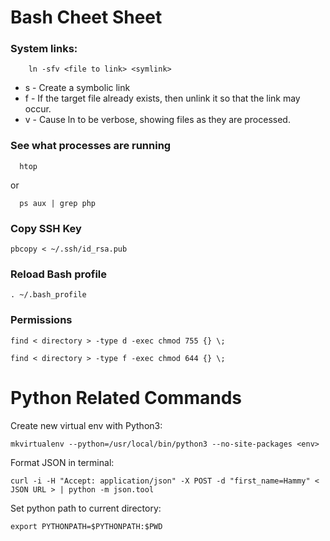 # Bash Cheet Sheet

### System links:

```
	ln -sfv <file to link> <symlink>
```

* s - Create a symbolic link
* f - If the target file already exists, then unlink it so that the link may occur.
* v - Cause ln to be verbose, showing files as they are processed.

### See what processes are running

```
  htop
```

or

```
  ps aux | grep php
```

### Copy SSH Key
```pbcopy < ~/.ssh/id_rsa.pub```

### Reload Bash profile
```. ~/.bash_profile```

### Permissions

```
find < directory > -type d -exec chmod 755 {} \;
```
```
find < directory > -type f -exec chmod 644 {} \;
```


# Python Related Commands

Create new virtual env with Python3:

```
mkvirtualenv --python=/usr/local/bin/python3 --no-site-packages <env>
```

Format JSON in terminal:

```
curl -i -H "Accept: application/json" -X POST -d "first_name=Hammy" < JSON URL > | python -m json.tool
```

Set python path to current directory:

```
export PYTHONPATH=$PYTHONPATH:$PWD
```
